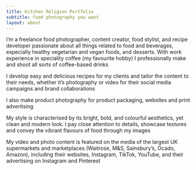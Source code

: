 ```yaml
---
title: Kitchen Religion Portfolio
subtitle: food photography you want
layout: about
---
```


I’m a freelance food photographer, content creator, food stylist, and recipe developer passionate about all things related to food and beverages, especially healthy vegetarian and vegan foods, and desserts. With work experience in speciality coffee (my favourite hobby) I professionally make and shoot all sorts of coffee-based drinks

I develop easy and delicious recipes for my clients and tailor the content to their needs, whether it’s photography or video for their social media campaigns and brand collaborations

I also make product photography for product packaging, websites and print advertising

My style is characterised by its bright, bold, and colourful aesthetics, yet clean and modern look. I pay close attention to details, showcase textures and convey the vibrant flavours of food through my images

My video and photo content is featured on the media of the largest UK supermarkets and marketplaces (Waitrose, M&S, Sainsbury’s, Ocado, Amazon), including their websites, Instagram, TikTok, YouTube, and their advertising on Instagram and Pinterest
